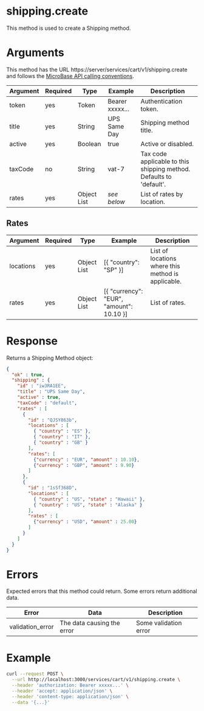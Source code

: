 # shipping.create

This method is used to create a Shipping method.

# Arguments

This method has the URL https://server/services/cart/v1/shipping.create and
follows the [MicroBase API calling conventions](../calling-conventions.html).

Argument | Required | Type | Example | Description
---------|----------|------|---------|------------
token    | yes | Token       | Bearer xxxxx... | Authentication token.
title    | yes | String      | UPS Same Day    | Shipping method title.
active   | yes | Boolean     | true            | Active or disabled.
taxCode  | no  | String      | vat-7           | Tax code applicable to this shipping method. Defaults to 'default'.   
rates    | yes | Object List | *see below*     | List of rates by location.

## Rates

Argument | Required | Type | Example | Description
---------|----------|------|---------|------------
locations | yes | Object List | [{ "country": "SP" }] | List of locations where this method is applicable. 
rates     | yes | Object List | [{ "currency": "EUR", "amount": 10.10 }] | List of rates.

# Response

Returns a Shipping Method object:

```json
{
  "ok" : true,
  "shipping" : {
    "id" : "iw3RA1EE",
    "title" : "UPS Same Day",
    "active" : true,
    "taxCode" : "default",
    "rates" : [
      {
        "id" : "QJSY863b",
        "locations" : [
          { "country" : "ES" },
          { "country" : "IT" },
          { "country" : "GB" }
        ],
        "rates": [
          {"currency" : "EUR", "amount" : 10.10},
          {"currency" : "GBP", "amount" : 9.90}
        ]
      },
      {
        "id" : "1sSf368D",
        "locations" : [
          { "country" : "US", "state" : "Hawaii" },
          { "country" : "US", "state" : "Alaska" }
        ],
        "rates" : [
          {"currency" : "USD", "amount" : 25.00}
        ]
      }
    ]
  }
}
```

# Errors

Expected errors that this method could return. Some errors return additional data.

Error | Data | Description
------|------|------------
validation_error | The data causing the error | Some validation error

# Example

```bash
curl --request POST \
  --url http://localhost:3000/services/cart/v1/shipping.create \
  --header 'authorization: Bearer xxxxx...' \
  --header 'accept: application/json' \
  --header 'content-type: application/json' \
  --data '{...}'
```
